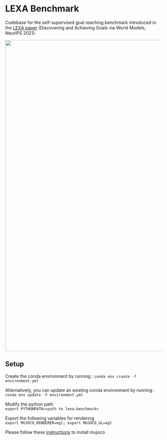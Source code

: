 # LEXA Benchmark

Codebase for the self-supervised goal reaching benchmark introduced in the [LEXA paper](https://github.com/orybkin/lexa) (Discovering and Achieving Goals via World Models, NeurIPS 2021).

<img src="https://russellmendonca.github.io/data/lexa_benchmark.png" width="1000">


## Setup

Create the conda environment by running : `conda env create -f environment.yml`

Alternatively, you can update an existing conda environment by running : `conda env update -f environment.yml`


Modify the python path   
`export PYTHONPATH=<path to lexa-benchmark>`  

Export the following variables for rendering  
`export MUJOCO_RENDERER=egl; export MUJOCO_GL=egl`

Please follow these [instructions][mujoco_instr] to install mujoco

[mujoco_instr]: https://github.com/openai/mujoco-py#install-mujoco
